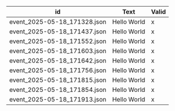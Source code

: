 | id | Text | Valid |
| --- | --- | --- |
| event_2025-05-18_171328.json | Hello World | x |
| event_2025-05-18_171437.json | Hello World | x |
| event_2025-05-18_171552.json | Hello World | x |
| event_2025-05-18_171603.json | Hello World | x |
| event_2025-05-18_171642.json | Hello World | x |
| event_2025-05-18_171756.json | Hello World | x |
| event_2025-05-18_171815.json | Hello World | x |
| event_2025-05-18_171854.json | Hello World | x |
| event_2025-05-18_171913.json | Hello World | x |

